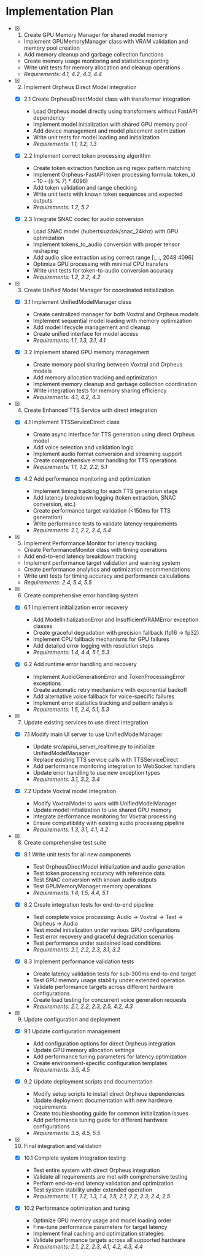 # Implementation Plan

- [x] 1. Create GPU Memory Manager for shared model memory
  - Implement GPUMemoryManager class with VRAM validation and memory pool creation
  - Add memory cleanup and garbage collection functions
  - Create memory usage monitoring and statistics reporting
  - Write unit tests for memory allocation and cleanup operations
  - _Requirements: 4.1, 4.2, 4.3, 4.4_

- [x] 2. Implement Orpheus Direct Model integration
  - [x] 2.1 Create OrpheusDirectModel class with transformer integration
    - Load Orpheus model directly using transformers without FastAPI dependency
    - Implement model initialization with shared GPU memory pool
    - Add device management and model placement optimization
    - Write unit tests for model loading and initialization
    - _Requirements: 1.1, 1.2, 1.3_

  - [x] 2.2 Implement correct token processing algorithm
    - Create token extraction function using regex pattern matching
    - Implement Orpheus-FastAPI token processing formula: token_id - 10 - ((i % 7) * 4096)
    - Add token validation and range checking
    - Write unit tests with known token sequences and expected outputs
    - _Requirements: 1.2, 5.2_

  - [x] 2.3 Integrate SNAC codec for audio conversion
    - Load SNAC model (hubertsiuzdak/snac_24khz) with GPU optimization
    - Implement tokens_to_audio conversion with proper tensor reshaping
    - Add audio slice extraction using correct range [:, :, 2048:4096]
    - Optimize GPU processing with minimal CPU transfers
    - Write unit tests for token-to-audio conversion accuracy
    - _Requirements: 1.2, 2.2, 4.2_

- [x] 3. Create Unified Model Manager for coordinated initialization
  - [x] 3.1 Implement UnifiedModelManager class
    - Create centralized manager for both Voxtral and Orpheus models
    - Implement sequential model loading with memory optimization
    - Add model lifecycle management and cleanup
    - Create unified interface for model access
    - _Requirements: 1.1, 1.3, 3.1, 4.1_

  - [x] 3.2 Implement shared GPU memory management
    - Create memory pool sharing between Voxtral and Orpheus models
    - Add memory allocation tracking and optimization
    - Implement memory cleanup and garbage collection coordination
    - Write integration tests for memory sharing efficiency
    - _Requirements: 4.1, 4.2, 4.3_

- [x] 4. Create Enhanced TTS Service with direct integration
  - [x] 4.1 Implement TTSServiceDirect class
    - Create async interface for TTS generation using direct Orpheus model
    - Add voice selection and validation logic
    - Implement audio format conversion and streaming support
    - Create comprehensive error handling for TTS operations
    - _Requirements: 1.1, 1.2, 2.2, 5.1_

  - [x] 4.2 Add performance monitoring and optimization
    - Implement timing tracking for each TTS generation stage
    - Add latency breakdown logging (token extraction, SNAC conversion, etc.)
    - Create performance target validation (<150ms for TTS generation)
    - Write performance tests to validate latency requirements
    - _Requirements: 2.1, 2.2, 2.4, 5.4_

- [x] 5. Implement Performance Monitor for latency tracking
  - Create PerformanceMonitor class with timing operations
  - Add end-to-end latency breakdown tracking
  - Implement performance target validation and warning system
  - Create performance analytics and optimization recommendations
  - Write unit tests for timing accuracy and performance calculations
  - _Requirements: 2.4, 5.4, 5.5_

- [x] 6. Create comprehensive error handling system
  - [x] 6.1 Implement initialization error recovery
    - Add ModelInitializationError and InsufficientVRAMError exception classes
    - Create graceful degradation with precision fallback (fp16 → fp32)
    - Implement CPU fallback mechanisms for GPU failures
    - Add detailed error logging with resolution steps
    - _Requirements: 1.4, 4.4, 5.1, 5.3_

  - [x] 6.2 Add runtime error handling and recovery
    - Implement AudioGenerationError and TokenProcessingError exceptions
    - Create automatic retry mechanisms with exponential backoff
    - Add alternative voice fallback for voice-specific failures
    - Implement error statistics tracking and pattern analysis
    - _Requirements: 1.5, 2.4, 5.1, 5.3_

- [x] 7. Update existing services to use direct integration
  - [x] 7.1 Modify main UI server to use UnifiedModelManager
    - Update src/api/ui_server_realtime.py to initialize UnifiedModelManager
    - Replace existing TTS service calls with TTSServiceDirect
    - Add performance monitoring integration to WebSocket handlers
    - Update error handling to use new exception types
    - _Requirements: 3.1, 3.2, 3.4_

  - [x] 7.2 Update Voxtral model integration
    - Modify VoxtralModel to work with UnifiedModelManager
    - Update model initialization to use shared GPU memory
    - Integrate performance monitoring for Voxtral processing
    - Ensure compatibility with existing audio processing pipeline
    - _Requirements: 1.3, 3.1, 4.1, 4.2_

- [x] 8. Create comprehensive test suite
  - [x] 8.1 Write unit tests for all new components
    - Test OrpheusDirectModel initialization and audio generation
    - Test token processing accuracy with reference data
    - Test SNAC conversion with known audio outputs
    - Test GPUMemoryManager memory operations
    - _Requirements: 1.4, 1.5, 4.4, 5.1_

  - [x] 8.2 Create integration tests for end-to-end pipeline
    - Test complete voice processing: Audio → Voxtral → Text → Orpheus → Audio
    - Test model initialization under various GPU configurations
    - Test error recovery and graceful degradation scenarios
    - Test performance under sustained load conditions
    - _Requirements: 2.1, 2.2, 2.3, 3.1, 3.2_

  - [x] 8.3 Implement performance validation tests
    - Create latency validation tests for sub-300ms end-to-end target
    - Test GPU memory usage stability under extended operation
    - Validate performance targets across different hardware configurations
    - Create load testing for concurrent voice generation requests
    - _Requirements: 2.1, 2.2, 2.3, 2.5, 4.2, 4.3_

- [x] 9. Update configuration and deployment
  - [x] 9.1 Update configuration management
    - Add configuration options for direct Orpheus integration
    - Update GPU memory allocation settings
    - Add performance tuning parameters for latency optimization
    - Create environment-specific configuration templates
    - _Requirements: 3.5, 4.5_

  - [x] 9.2 Update deployment scripts and documentation
    - Modify setup scripts to install direct Orpheus dependencies
    - Update deployment documentation with new hardware requirements
    - Create troubleshooting guide for common initialization issues
    - Add performance tuning guide for different hardware configurations
    - _Requirements: 3.5, 4.5, 5.5_

- [x] 10. Final integration and validation
  - [x] 10.1 Complete system integration testing
    - Test entire system with direct Orpheus integration
    - Validate all requirements are met with comprehensive testing
    - Perform end-to-end latency validation and optimization
    - Test system stability under extended operation
    - _Requirements: 1.1, 1.2, 1.3, 1.4, 1.5, 2.1, 2.2, 2.3, 2.4, 2.5_

  - [x] 10.2 Performance optimization and tuning
    - Optimize GPU memory usage and model loading order
    - Fine-tune performance parameters for target latency
    - Implement final caching and optimization strategies
    - Validate performance targets across all supported hardware
    - _Requirements: 2.1, 2.2, 2.3, 4.1, 4.2, 4.3, 4.4_